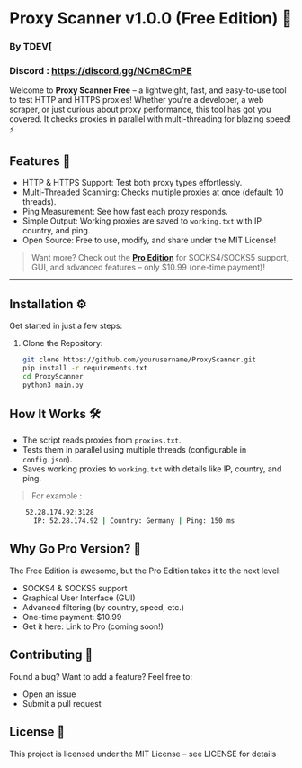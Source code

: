 # Proxy Scanner v1.0.0 (Free Edition) 🚀 
### By TDEV[ 
### Discord : https://discord.gg/NCm8CmPE
Welcome to **Proxy Scanner Free** – a lightweight, fast, and easy-to-use tool to test HTTP and HTTPS proxies! Whether you're a developer, a web scraper, or just curious about proxy performance, this tool has got you covered. It checks proxies in parallel with multi-threading for blazing speed! ⚡

## Features 🌟
- HTTP & HTTPS Support: Test both proxy types effortlessly.
- Multi-Threaded Scanning: Checks multiple proxies at once (default: 10 threads).
- Ping Measurement: See how fast each proxy responds.
- Simple Output: Working proxies are saved to `working.txt` with IP, country, and ping.
- Open Source: Free to use, modify, and share under the MIT License!

> Want more? Check out the **[Pro Edition](https://discord.gg/NCm8CmPE)** for SOCKS4/SOCKS5 support, GUI, and advanced features – only $10.99 (one-time payment)!

---

## Installation ⚙️
Get started in just a few steps:

1. Clone the Repository:
   ```bash
   git clone https://github.com/yourusername/ProxyScanner.git
   pip install -r requirements.txt
   cd ProxyScanner
   python3 main.py
## How It Works 🛠️
- The script reads proxies from `proxies.txt`.
- Tests them in parallel using multiple threads (configurable in `config.json`).
- Saves working proxies to `working.txt` with details like IP, country, and ping.
> For example :
```bash
    52.28.174.92:3128
      IP: 52.28.174.92 | Country: Germany | Ping: 150 ms
```
## Why Go Pro Version? 💎

The Free Edition is awesome, but the Pro Edition takes it to the next level:
  - SOCKS4 & SOCKS5 support
  - Graphical User Interface (GUI)
  - Advanced filtering (by country, speed, etc.)
  - One-time payment: $10.99
  - Get it here: Link to Pro (coming soon!)


## Contributing 🤝
Found a bug? Want to add a feature? Feel free to:
  - Open an issue
  - Submit a pull request

## License 📜
This project is licensed under the MIT License – see LICENSE for details
